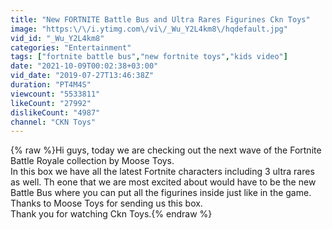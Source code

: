 ```yaml
---
title: "New FORTNITE Battle Bus and Ultra Rares Figurines Ckn Toys"
image: "https:\/\/i.ytimg.com\/vi\/_Wu_Y2L4km8\/hqdefault.jpg"
vid_id: "_Wu_Y2L4km8"
categories: "Entertainment"
tags: ["fortnite battle bus","new fortnite toys","kids video"]
date: "2021-10-09T00:02:38+03:00"
vid_date: "2019-07-27T13:46:38Z"
duration: "PT4M4S"
viewcount: "5533811"
likeCount: "27992"
dislikeCount: "4987"
channel: "CKN Toys"
---
```

{% raw %}Hi guys, today we are checking out the next wave of the Fortnite Battle Royale collection by Moose Toys.<br />In this box we have all the latest Fortnite characters including 3 ultra rares as well. Th eone that we are most excited about would have to be the new Battle Bus where you can put all the figurines inside just like in the game. Thanks to Moose Toys for sending us this box.<br />Thank you for watching Ckn Toys.{% endraw %}
